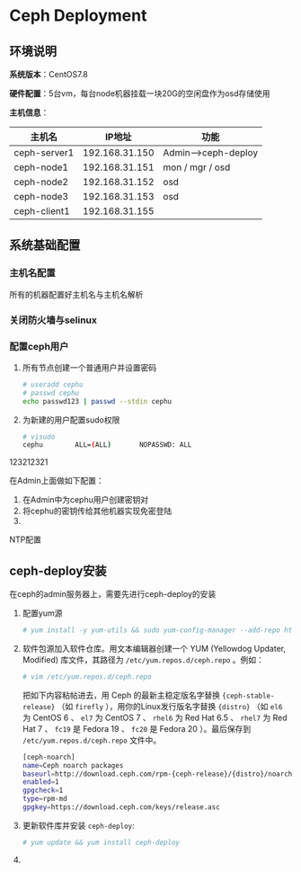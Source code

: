 # Ceph Deployment



## 环境说明

**系统版本**：CentOS7.8

**硬件配置**：5台vm，每台node机器挂载一块20G的空闲盘作为osd存储使用

**主机信息**：

| 主机名       | IP地址         | 功能                |
| ------------ | -------------- | ------------------- |
| ceph-server1 | 192.168.31.150 | Admin-->ceph-deploy |
| ceph-node1   | 192.168.31.151 | mon / mgr / osd     |
| ceph-node2   | 192.168.31.152 | osd                 |
| ceph-node3   | 192.168.31.153 | osd                 |
| ceph-client1 | 192.168.31.155 |                     |



## 系统基础配置

### 主机名配置

所有的机器配置好主机名与主机名解析

### 关闭防火墙与selinux

### 配置ceph用户

1. 所有节点创建一个普通用户并设置密码

   ```bash
   # useradd cephu
   # passwd cephu
   echo passwd123 | passwd --stdin cephu
   ```

2. 为新建的用户配置sudo权限

    ```bash
    # visudo
    cephu        ALL=(ALL)       NOPASSWD: ALL
    ```

123212321

在Admin上面做如下配置：

1. 在Admin中为cephu用户创建密钥对
2. 将cephu的密钥传给其他机器实现免密登陆
3. 



NTP配置



## ceph-deploy安装

在ceph的admin服务器上，需要先进行ceph-deploy的安装

1. 配置yum源

   ```bash
   # yum install -y yum-utils && sudo yum-config-manager --add-repo https://dl.fedoraproject.org/pub/epel/7/x86_64/ && sudo yum install --nogpgcheck -y epel-release && sudo rpm --import /etc/pki/rpm-gpg/RPM-GPG-KEY-EPEL-7 && sudo rm /etc/yum.repos.d/dl.fedoraproject.org*
   ```

2. 软件包源加入软件仓库。用文本编辑器创建一个 YUM (Yellowdog Updater, Modified) 库文件，其路径为 `/etc/yum.repos.d/ceph.repo` 。例如：

   ```bash
   # vim /etc/yum.repos.d/ceph.repo
   ```

   把如下内容粘帖进去，用 Ceph 的最新主稳定版名字替换 `{ceph-stable-release}` （如 `firefly` ），用你的Linux发行版名字替换 `{distro}` （如 `el6` 为 CentOS 6 、 `el7` 为 CentOS 7 、 `rhel6` 为 Red Hat 6.5 、 `rhel7` 为 Red Hat 7 、 `fc19` 是 Fedora 19 、 `fc20` 是 Fedora 20 ）。最后保存到 `/etc/yum.repos.d/ceph.repo` 文件中。

   ```bash
   [ceph-noarch]
   name=Ceph noarch packages
   baseurl=http://download.ceph.com/rpm-{ceph-release}/{distro}/noarch
   enabled=1
   gpgcheck=1
   type=rpm-md
   gpgkey=https://download.ceph.com/keys/release.asc
   ```

3. 更新软件库并安装 `ceph-deploy`:

   ```bash
   # yum update && yum install ceph-deploy
   ```

4.  


